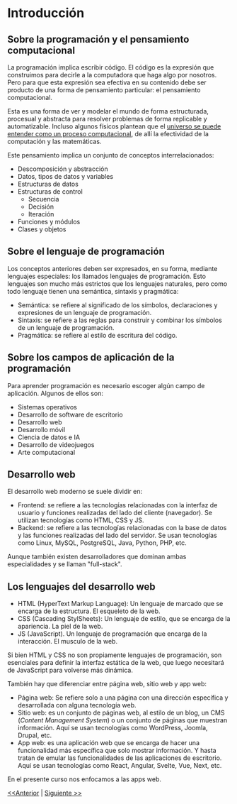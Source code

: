 # Introducción

## Sobre la programación y el pensamiento computacional

La programación implica escribir código. El código es la expresión que construimos para decirle a la computadora que haga algo por nosotros. Pero para que esta expresión sea efectiva en su contenido debe ser producto de una forma de pensamiento particular: el pensamiento computacional.

Esta es una forma de ver y modelar el mundo de forma estructurada, procesual y abstracta para resolver problemas de forma replicable y automatizable. Incluso algunos físicos plantean que el [universo se puede entender como un proceso computacional](https://www.wolframphysics.org/questions/scientific-general-interest/are-you-saying-that-the-universe-is-a-computer/), de allí la efectividad de la computación y las matemáticas. 

Este pensamiento implica un conjunto de conceptos interrelacionados:

- Descomposición y abstracción
- Datos, tipos de datos y variables
- Estructuras de datos
- Estructuras de control
  - Secuencia
  - Decisión
  - Iteración
- Funciones y módulos
- Clases y objetos

## Sobre el lenguaje de programación

Los conceptos anteriores deben ser expresados, en su forma, mediante lenguajes especiales: los llamados lenguajes de programación. Esto lenguajes son mucho más estrictos que los lenguajes naturales, pero como todo lenguaje tienen una semántica, sintaxis y pragmática:

- Semántica: se refiere al significado de los símbolos, declaraciones y expresiones de un lenguaje de programación.
- Sintaxis: se refiere a las reglas para construir y combinar los símbolos de un lenguaje de programación.
- Pragmática: se refiere al estilo de escritura del código.

## Sobre los campos de aplicación de la programación

Para aprender programación es necesario escoger algún campo de aplicación. Algunos de ellos son:

- Sistemas operativos
- Desarrollo de software de escritorio
- Desarrollo web
- Desarrollo móvil
- Ciencia de datos e IA
- Desarrollo de videojuegos
- Arte computacional
## Desarrollo web

El desarrollo web moderno se suele dividir en:

- Frontend: se refiere a las tecnologías relacionadas con la interfaz de usuario y funciones realizadas del lado del cliente (navegador). Se utilizan tecnologías como HTML, CSS y JS.
- Backend: se refiere a las tecnologías relacionadas con la base de datos y las funciones realizadas del lado del servidor. Se usan tecnologías como Linux, MySQL, PostgreSQL, Java, Python, PHP, etc.

Aunque también existen desarrolladores que dominan ambas especialidades y se llaman "full-stack".

## Los lenguajes del desarrollo web

- HTML (HyperText Markup Language): Un lenguaje de marcado que se encarga de la estructura. El esqueleto de la web.
- CSS (Cascading StylSheets): Un lenguaje de estilo, que se encarga de la apariencia. La piel de la web.
- JS (JavaScript). Un lenguaje de programación que encarga de la interacción. El musculo de la web.

Si bien HTML y CSS no son propiamente lenguajes de programación, son esenciales para definir la interfaz estática de la web, que luego necesitará de JavaScript para volverse más dinámica.

También hay que diferenciar entre página web, sitio web y app web:

- Página web: Se refiere solo a una página con una dirección específica y desarrollada con alguna tecnología web.
- Sitio web: es un conjunto de páginas web, al estilo de un blog, un CMS (_Content Management System_) o un conjunto de páginas que muestran información. Aquí se usan tecnologías como WordPress, Joomla, Drupal, etc.
- App web: es una aplicación web que se encarga de hacer una funcionalidad más específica que solo mostrar información. Y hasta tratan de emular las funcionalidades de las aplicaciones de escritorio. Aquí se usan tecnologías como React, Angular, Svelte, Vue, Next, etc.

En el presente curso nos enfocamos a las apps web.

[<<Anterior](https://github.com/lab-tecnosocial/curso-programacionweb/tree/main/00-instalacion) | [Siguiente >>](https://github.com/lab-tecnosocial/curso-programacionweb/tree/main/02-html)